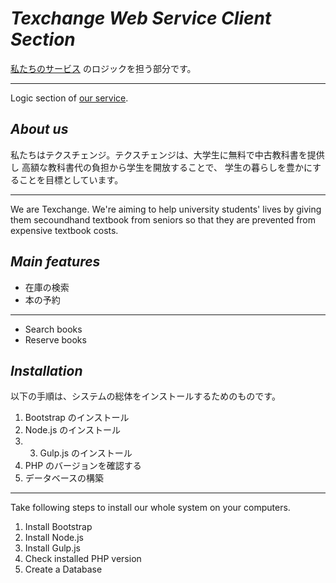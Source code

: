 # _Texchange Web Service Client Section_
<a href="http://texchg.com" target="_blank">私たちのサービス</a>
のロジックを担う部分です。

***

Logic section of 
<a href="http://texchg.com" target="_blank">our service</a>.

## _About us_
私たちはテクスチェンジ。テクスチェンジは、大学生に無料で中古教科書を提供し
高額な教科書代の負担から学生を開放することで、
学生の暮らしを豊かにすることを目標としています。

***

We are Texchange. We're aiming to help university students' lives 
by giving them secoundhand textbook from seniors so that 
they are prevented from expensive textbook costs.

## _Main features_
* 在庫の検索
* 本の予約

***

* Search books
* Reserve books

## _Installation_
以下の手順は、システムの総体をインストールするためのものです。

1. Bootstrap のインストール
2. Node.js のインストール
3. 3. Gulp.js のインストール
4. PHP のバージョンを確認する
5. データベースの構築

***

Take following steps to install our whole system on your computers.

1. Install Bootstrap
2. Install Node.js
3. Install Gulp.js
4. Check installed PHP version
5. Create a Database
